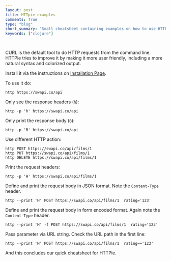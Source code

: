 ```yaml
---
layout: post
title: HTTpie examples
comments: True
type: "blog"
short_summary: "Small cheatsheet containing examples on how to use HTTPie (curl replacement)"
keywords: ["clojure"]

---
```


CURL is the default tool to do HTTP requests from the command line.
HTTPie tries to improve it by making it more user friendly, including a
more natural syntax and colorized output.

Install it via the instructions on [Installation Page](https://github.com/jakubroztocil/httpie#2installation).

To use it do:

```
http https://swapi.co/api
```

Only see the response headers (`h`):

```
http -p 'h' https://swapi.co/api
```


Only print the response body (`B`):

```
http -p 'B' https://swapi.co/api
```

Use different HTTP action:

```
http POST https://swapi.co/api/films/1
http PUT https://swapi.co/api/films/1
http DELETE https://swapi.co/api/films/1
```

Print the request headers:

```
http -p 'H' https://swapi.co/api/films/1
```

Define and print the request body in JSON format.
Note the `Content-Type` header.

```
http --print 'H' POST https://swapi.co/api/films/1  rating='123'
```

Define and print the request body in form encoded format.
Again note the `Content-Type` header.

```
http --print 'H' -f POST https://swapi.co/api/films/1  rating='123'
```

Pass parameter via URL string. Check the URL path in the first line:

```
http --print 'H' POST https://swapi.co/api/films/1  rating=='123'
```

And this concludes our quick cheatsheet for HTTPie.
